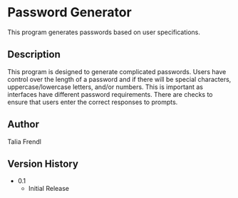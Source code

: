 # Password Generator

This program generates passwords based on user specifications.

## Description

This program is designed to generate complicated passwords. Users have control over the length of a password and if there will be special characters, uppercase/lowercase letters, and/or numbers. This is important as interfaces have different password requirements. There are checks to ensure that users enter the correct responses to prompts.

## Author

Talia Frendl

## Version History

* 0.1
  * Initial Release


